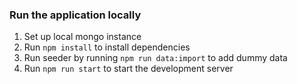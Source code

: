 ### Run the application locally

1. Set up local mongo instance
2. Run `npm install` to install dependencies
3. Run seeder by running `npm run data:import` to add dummy data
4. Run `npm run start` to start the development server
